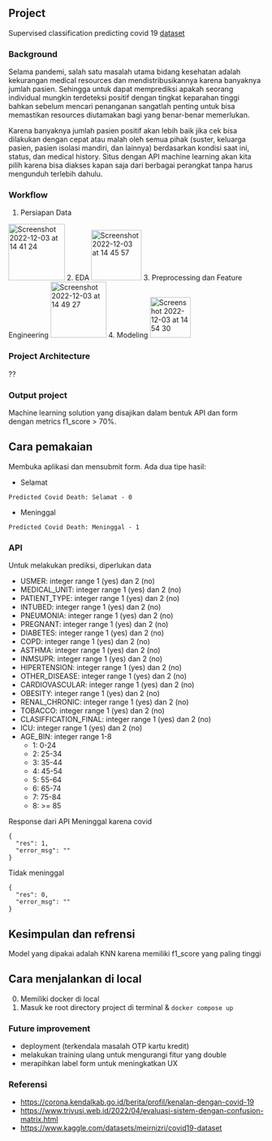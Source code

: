 ## Project
Supervised classification predicting covid 19
[dataset](https://www.kaggle.com/datasets/meirnizri/covid19-dataset)

### Background
Selama pandemi, salah satu masalah utama bidang kesehatan adalah kekurangan medical resources dan mendistribusikannya karena banyaknya jumlah pasien. Sehingga untuk dapat memprediksi apakah seorang individual mungkin terdeteksi positif dengan tingkat keparahan tinggi bahkan sebelum mencari penanganan sangatlah penting untuk bisa memastikan resources diutamakan bagi yang benar-benar memerlukan.

Karena banyaknya jumlah pasien positif akan lebih baik jika cek bisa dilakukan dengan cepat atau malah oleh semua pihak (suster, keluarga pasien, pasien isolasi mandiri, dan lainnya) berdasarkan kondisi saat ini, status, dan medical history. Situs dengan API machine learning akan kita pilih karena bisa diakses kapan saja dari berbagai perangkat tanpa harus mengunduh terlebih dahulu.

### Workflow
1. Persiapan Data
<img width="111" alt="Screenshot 2022-12-03 at 14 41 24" src="https://user-images.githubusercontent.com/31156788/205430501-fd179373-e23f-4a0a-b20a-90952b9b346f.png">
2. EDA
<img width="99" alt="Screenshot 2022-12-03 at 14 45 57" src="https://user-images.githubusercontent.com/31156788/205430631-48ec9ae5-b540-48a5-86db-ac8a38759f70.png">
3. Preprocessing dan Feature Engineering
<img width="110" alt="Screenshot 2022-12-03 at 14 49 27" src="https://user-images.githubusercontent.com/31156788/205430744-236fdfdd-65dd-45f5-a607-30aceb338655.png">
4. Modeling
<img width="80" alt="Screenshot 2022-12-03 at 14 54 30" src="https://user-images.githubusercontent.com/31156788/205430914-15a6a293-1359-4397-810a-e8f0cb54c9f0.png">

### Project Architecture
??

### Output project
Machine learning solution yang disajikan dalam bentuk API dan form dengan metrics f1_score > 70%.

## Cara pemakaian
Membuka aplikasi dan mensubmit form.
Ada dua tipe hasil:
- Selamat
```
Predicted Covid Death: Selamat - 0
```
- Meninggal
```
Predicted Covid Death: Meninggal - 1
```

### API
Untuk melakukan prediksi, diperlukan data
- USMER: integer range 1 (yes) dan 2 (no)
- MEDICAL_UNIT: integer range 1 (yes) dan 2 (no)
- PATIENT_TYPE: integer range 1 (yes) dan 2 (no)
- INTUBED: integer range 1 (yes) dan 2 (no)
- PNEUMONIA: integer range 1 (yes) dan 2 (no)
- PREGNANT: integer range 1 (yes) dan 2 (no)
- DIABETES: integer range 1 (yes) dan 2 (no)
- COPD: integer range 1 (yes) dan 2 (no)
- ASTHMA: integer range 1 (yes) dan 2 (no)
- INMSUPR: integer range 1 (yes) dan 2 (no)
- HIPERTENSION: integer range 1 (yes) dan 2 (no)
- OTHER_DISEASE: integer range 1 (yes) dan 2 (no)
- CARDIOVASCULAR: integer range 1 (yes) dan 2 (no)
- OBESITY: integer range 1 (yes) dan 2 (no)
- RENAL_CHRONIC: integer range 1 (yes) dan 2 (no)
- TOBACCO: integer range 1 (yes) dan 2 (no)
- CLASIFFICATION_FINAL: integer range 1 (yes) dan 2 (no)
- ICU: integer range 1 (yes) dan 2 (no)
- AGE_BIN: integer range 1-8
    - 1: 0-24
    - 2: 25-34
    - 3: 35-44
    - 4: 45-54
    - 5: 55-64
    - 6: 65-74
    - 7: 75-84
    - 8: >= 85
 
Response dari API
Meninggal karena covid
```
{
  "res": 1,
  "error_msg": ""
}
```
Tidak meninggal
```
{
  "res": 0,
  "error_msg": ""
}
```



## Kesimpulan dan refrensi
Model yang dipakai adalah KNN karena memiliki f1_score yang paling tinggi

## Cara menjalankan di local
0. Memiliki docker di local
1. Masuk ke root directory project di terminal & `docker compose up`

### Future improvement
- deployment (terkendala masalah OTP kartu kredit)
- melakukan training ulang untuk mengurangi fitur yang double
- merapihkan label form untuk meningkatkan UX

### Referensi
- https://corona.kendalkab.go.id/berita/profil/kenalan-dengan-covid-19
- https://www.trivusi.web.id/2022/04/evaluasi-sistem-dengan-confusion-matrix.html
- https://www.kaggle.com/datasets/meirnizri/covid19-dataset

